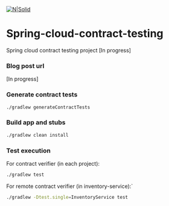 [![N|Solid](http://qajungle.com/wp-content/uploads/2016/01/logo2.png)](http://qajungle.com)

# Spring-cloud-contract-testing

Spring cloud contract testing project
[In progress]

### Blog post url
[In progress]

### Generate contract tests
```sh
./gradlew generateContractTests
```

### Build app and stubs
```sh
./gradlew clean install
```

### Test execution
For contract verifier (in each project):
```sh
./gradlew test
```

For remote contract verifier (in inventory-service):`
```sh
./gradlew -Dtest.single=InventoryService test 
```